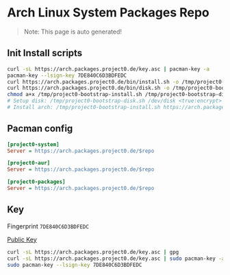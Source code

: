 # Arch Linux System Packages Repo
> Note: This page is auto generated!

## Init Install scripts
```bash
curl -sL https://arch.packages.project0.de/key.asc | pacman-key -a
pacman-key --lsign-key 7DE840C6D3BDFEDC
curl https://arch.packages.project0.de/bin/install.sh -o /tmp/project0-bootstrap-install.sh
curl https://arch.packages.project0.de/bin/disk.sh -o /tmp/project0-bootstrap-disk.sh
chmod a+x /tmp/project0-bootstrap-install.sh /tmp/project0-bootstrap-disk.sh
# Setup disk: /tmp/project0-bootstrap-disk.sh /dev/disk <true:encrypt>'
# Install arch: /tmp/project0-bootstrap-install.sh https://arch.packages.project0.de'
```

## Pacman config
```ini
[project0-system]
Server = https://arch.packages.project0.de/$repo

[project0-aur]
Server = https://arch.packages.project0.de/$repo

[project0-packages]
Server = https://arch.packages.project0.de/$repo
```

## Key
Fingerprint `7DE840C6D3BDFEDC`

[Public Key](https://arch.packages.project0.de/key.asc)
```bash
curl -sL https://arch.packages.project0.de/key.asc | gpg
curl -sL https://arch.packages.project0.de/key.asc | sudo pacman-key -a
sudo pacman-key --lsign-key 7DE840C6D3BDFEDC
```
